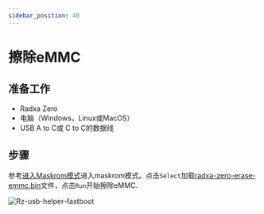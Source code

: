 ```yaml
---
sidebar_position: 40
---
```


# 擦除eMMC

## 准备工作

- Radxa Zero
- 电脑（Windows，Linux或MacOS）
- USB A to C或 C to C的数据线

## 步骤

参考[进入Maskrom模式](install-os-on-emmc#进入maskrom模式)进入maskrom模式。点击`Select`加载[radxa-zero-erase-emmc.bin](https://dl.radxa.com/zero/images/loader/radxa-zero-erase-emmc.bin)文件，点击`Run`开始擦除eMMC.

![Rz-usb-helper-fastboot](/img/zero/zero/Rz-usb-helper-fastboot.webp)
